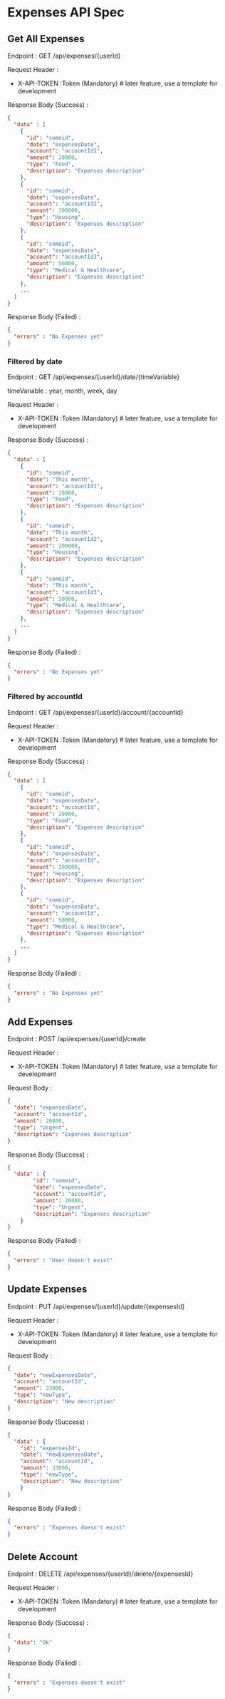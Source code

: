 # Expenses API Spec

## Get All Expenses

Endpoint : GET /api/expenses/{userId}

Request Header :

- X-API-TOKEN :Token (Mandatory) # later feature, use a template for development

Response Body (Success) :

```json
{
  "data" : [
    {
      "id": "someid",
      "date": "expensesDate",
      "account": "accountId1",
      "amount": 20000,
      "type": "Food",
      "description": "Expenses description"
    },
    {
      "id": "someid",
      "date": "expensesDate",
      "account": "accountId2",
      "amount": 200000,
      "type": "Housing",
      "description": "Expenses description"
    },
    {
      "id": "someid",
      "date": "expensesDate",
      "account": "accountId3",
      "amount": 50000,
      "type": "Medical & Healthcare",
      "description": "Expenses description"
    },
    ...
  ]
}
```

Response Body (Failed) :

```json
{
  "errors" : "No Expenses yet"
}
```

### Filtered by date

Endpoint : GET /api/expenses/{userId}/date/{timeVariable}

timeVariable : year, month, week, day

Request Header :

- X-API-TOKEN :Token (Mandatory) # later feature, use a template for development

Response Body (Success) :

```json
{
  "data" : [
    {
      "id": "someid",
      "date": "This month",
      "account": "accountId1",
      "amount": 20000,
      "type": "Food",
      "description": "Expenses description"
    },
    {
      "id": "someid",
      "date": "This month",
      "account": "accountId2",
      "amount": 200000,
      "type": "Housing",
      "description": "Expenses description"
    },
    {
      "id": "someid",
      "date": "This month",
      "account": "accountId3",
      "amount": 50000,
      "type": "Medical & Healthcare",
      "description": "Expenses description"
    },
    ...
  ]
}
```

Response Body (Failed) :

```json
{
  "errors" : "No Expenses yet"
}
```

### Filtered by accountId

Endpoint : GET /api/expenses/{userId}/account/{accountId}

Request Header :

- X-API-TOKEN :Token (Mandatory) # later feature, use a template for development

Response Body (Success) :

```json
{
  "data" : [
    {
      "id": "someid",
      "date": "expensesDate",
      "account": "accountId",
      "amount": 20000,
      "type": "Food",
      "description": "Expenses description"
    },
    {
      "id": "someid",
      "date": "expensesDate",
      "account": "accountId",
      "amount": 200000,
      "type": "Housing",
      "description": "Expenses description"
    },
    {
      "id": "someid",
      "date": "expensesDate",
      "account": "accountId",
      "amount": 50000,
      "type": "Medical & Healthcare",
      "description": "Expenses description"
    },
    ...
  ]
}
```

Response Body (Failed) :

```json
{
  "errors" : "No Expenses yet"
}
```

## Add Expenses

Endpoint : POST /api/expenses/{userId}/create

Request Header :

- X-API-TOKEN :Token (Mandatory) # later feature, use a template for development

Request Body :

```json
{
  "date": "expensesDate",
  "account": "accountId",
  "amount": 20000,
  "type": "Urgent",
  "description": "Expenses description"
}
```

Response Body (Success) :

```json
{
  "data" : {
        "id": "someid",
        "date": "expensesDate",
        "account": "accountId",
        "amount": 20000,
        "type": "Urgent",
        "description": "Expenses description"
    }
}
```

Response Body (Failed) :

```json
{
  "errors" : "User doesn't exist"
}
```

## Update Expenses

Endpoint : PUT /api/expenses/{userId}/update/{expensesId}

Request Header :

- X-API-TOKEN :Token (Mandatory) # later feature, use a template for development

Request Body :

```json
{
  "date": "newExpensesDate",
  "account": "accountId",
  "amount": 33000,
  "type": "newType",
  "description": "New description"
}
```

Response Body (Success) :

```json
{
  "data" : {
    "id": "expensesId",
    "date": "newExpensesDate",
    "account": "accountId",
    "amount": 33000,
    "type": "newType",
    "description": "New description"
    }
}
```

Response Body (Failed) :

```json
{
  "errors" : "Expenses doesn't exist"
}
```

## Delete Account

Endpoint : DELETE /api/expenses/{userId}/delete/{expensesId}

Request Header :

- X-API-TOKEN :Token (Mandatory) # later feature, use a template for development

Response Body (Success) :

```json
{
  "data": "Ok"
}
```

Response Body (Failed) :

```json
{
  "errors" : "Expenses doesn't exist"
}
```